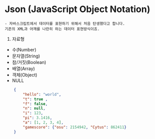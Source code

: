 
# Json (JavaScript Object Notation)	
	- 자바스크립트에서 데이터를 표현하기 위해서 처음 탄생했다고 합니다.
	기존의 XML과 어깨를 나란히 하는 데이터 표현방식이죠.

1) 자료형
- 수(Number)
- 문자열(String)
- 참/거짓(Boolean)
- 배열(Array)
- 객체(Object)
- NULL

~~~ json
	{
	    "hello": "world",
	    "t": true ,
	    "f": false,
	    "n": null,
	    "i": 123,
	    "pi": 3.1416,
	    "a": [1, 2, 3, 4],
		"gamescore": {"osu": 2154942, "Cytus": 862411}
	}
~~~




